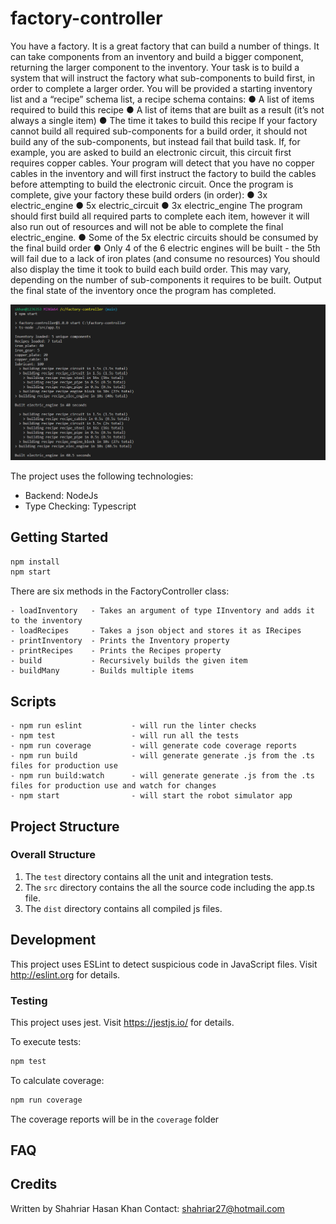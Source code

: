 # factory-controller

You have a factory. It is a great factory that can build a number of things. It can take components from an
inventory and build a bigger component, returning the larger component to the inventory.
Your task is to build a system that will instruct the factory what sub-components to build first, in order to
complete a larger order.
You will be provided a starting inventory list and a “recipe” schema list, a recipe schema contains:
● A list of items required to build this recipe
● A list of items that are built as a result (it’s not always a single item)
● The time it takes to build this recipe
If your factory cannot build all required sub-components for a build order, it should not build any of the
sub-components, but instead fail that build task.
If, for example, you are asked to build an electronic circuit, this circuit first requires copper cables. Your
program will detect that you have no copper cables in the inventory and will first instruct the factory to build
the cables before attempting to build the electronic circuit.
Once the program is complete, give your factory these build orders (in order):
● 3x electric_engine
● 5x electric_circuit
● 3x electric_engine
The program should first build all required parts to complete each item, however it will also run out of
resources and will not be able to complete the final electric_engine.
● Some of the 5x electric circuits should be consumed by the final build order
● Only 4 of the 6 electric engines will be built - the 5th will fail due to a lack of iron plates (and
consume no resources)
You should also display the time it took to build each build order. This may vary, depending on the number
of sub-components it requires to be built.
Output the final state of the inventory once the program has completed.

<img src="images/factory-controller.PNG">

The project uses the following technologies:

- Backend: NodeJs
- Type Checking: Typescript

## Getting Started

```bash
npm install
npm start
```

There are six methods in the FactoryController class:

```
- loadInventory   - Takes an argument of type IInventory and adds it to the inventory
- loadRecipes     - Takes a json object and stores it as IRecipes
- printInventory  - Prints the Inventory property
- printRecipes    - Prints the Recipes property
- build           - Recursively builds the given item
- buildMany       - Builds multiple items
```

## Scripts

```
- npm run eslint           - will run the linter checks
- npm test                 - will run all the tests
- npm run coverage         - will generate code coverage reports
- npm run build            - will generate generate .js from the .ts files for production use
- npm run build:watch      - will generate generate .js from the .ts files for production use and watch for changes
- npm start                - will start the robot simulator app
```

## Project Structure

### Overall Structure

1. The `test` directory contains all the unit and integration tests.
2. The `src` directory contains the all the source code including the app.ts file.
3. The `dist` directory contains all compiled js files.

## Development

This project uses ESLint to detect suspicious code in JavaScript files.
Visit http://eslint.org for details.

### Testing

This project uses jest.
Visit https://jestjs.io/ for details.

To execute tests:

```bash
npm test
```

To calculate coverage:

```bash
npm run coverage
```

The coverage reports will be in the `coverage` folder

## FAQ

## Credits

Written by Shahriar Hasan Khan
Contact: shahriar27@hotmail.com
